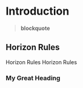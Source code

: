 # Introduction

> **blockquote**

## Horizon Rules
Horizon Rules
Horizon Rules

### My Great Heading 


